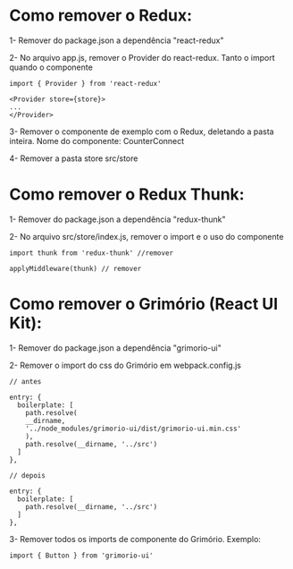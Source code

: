 # Como remover o Redux:

1- Remover do package.json a dependência "react-redux"

2- No arquivo app.js, remover o Provider do react-redux. Tanto o import quando o componente

```
import { Provider } from 'react-redux'

<Provider store={store}>
...
</Provider>
```

3- Remover o componente de exemplo com o Redux, deletando a pasta inteira.
Nome do componente: CounterConnect

4- Remover a pasta store
src/store

# Como remover o Redux Thunk:

1- Remover do package.json a dependência "redux-thunk"

2- No arquivo src/store/index.js, remover o import e o uso do componente

```
import thunk from 'redux-thunk' //remover

applyMiddleware(thunk) // remover

```

# Como remover o Grimório (React UI Kit):

1- Remover do package.json a dependência "grimorio-ui"

2- Remover o import do css do Grimório em webpack.config.js

```
// antes

entry: {
  boilerplate: [
    path.resolve(
    __dirname,
    '../node_modules/grimorio-ui/dist/grimorio-ui.min.css'
    ),
    path.resolve(__dirname, '../src')
  ]
},

// depois

entry: {
  boilerplate: [
    path.resolve(__dirname, '../src')
  ]
},

```

3- Remover todos os imports de componente do Grimório. Exemplo:

```
import { Button } from 'grimorio-ui'

```
